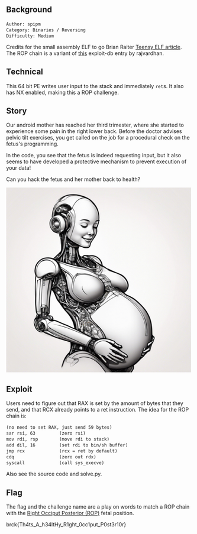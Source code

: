 ## Background

    Author: spipm
    Category: Binaries / Reversing
    Difficulty: Medium

Credits for the small assembly ELF to go Brian Raiter [Teensy ELF article](https://www.muppetlabs.com/~breadbox/software/tiny/teensy.html). The ROP chain is a variant of [this](https://www.exploit-db.com/exploits/46907) exploit-db entry by rajvardhan.

## Technical

This 64 bit PE writes user input to the stack and immediately `ret`s. It also has NX enabled, making this a ROP challenge. 

## Story

Our android mother has reached her third trimester, where she started to experience some pain in the right lower back. Before the doctor advises pelvic tilt exercises, you get called on the job for a procedural check on the fetus's programming. 

In the code, you see that the fetus is indeed requesting input, but it also seems to have developed a protective mechanism to prevent execution of your data!

Can you hack the fetus and her mother back to health?

<img src="./fetal_stage.jpeg" width="500">

## Exploit

Users need to figure out that RAX is set by the amount of bytes that they send, and that RCX already points to a ret instruction. The idea for the ROP chain is:

```
(no need to set RAX, just send 59 bytes)
sar rsi, 63 		(zero rsi)
mov rdi, rsp 		(move rdi to stack)
add dil, 16 		(set rdi to bin/sh buffer)
jmp rcx 			(rcx = ret by default)
cdq 				(zero out rdx)
syscall 			(call sys_execve)
```

Also see the source code and solve.py.

## Flag

The flag and the challenge name are a play on words to match a ROP chain with the [Right Occiput Posterior (ROP)](https://www.spinningbabies.com/pregnancy-birth/baby-position/other-fetal-positions/right-occiput-posterior/) fetal position.

brck{Th4ts_A_h34ltHy_R1ght_0cc1put_P0st3r10r}